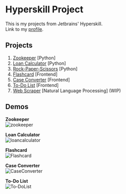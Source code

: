 # Hyperskill Project
This is my projects from Jetbrains' Hyperskill.\
Link to my [profile](https://hyperskill.org/profile/9133990).


## Projects
1. [Zookeeper](https://github.com/ana117/hyperskill-python-Zookeeper) [Python]
2. [Loan Calculator](https://github.com/ana117/hyperskill-python-LoanCalculator) [Python]
3. [Rock-Paper-Scissors](https://github.com/ana117/hyperskill-python-RockPaperScissors) [Python]
4. [Flashcard](https://github.com/ana117/hyperskill-frontend-Flashcard) [Frontend]
5. [Case Converter](https://github.com/ana117/hyperskill-frontend-CaseConverter) [Frontend]
6. [To-Do List](https://github.com/ana117/hyperskill-frontend-ToDoList) [Frontend]
7. [Web Scraper](https://github.com/ana117/hyperskill-nlp-WebScraper) [Natural Language Processing] (WIP)

## Demos
**Zookeeper**\
![zookeeper](https://user-images.githubusercontent.com/63540951/103210470-4fc15a80-4938-11eb-9286-f12166e97310.gif)

**Loan Calculator**\
![loancalculator](https://user-images.githubusercontent.com/63540951/99353900-06610280-28d8-11eb-9d9b-3eab13e3f8b0.gif)

**Flashcard**\
![Flashcard](https://user-images.githubusercontent.com/63540951/127807085-bea125d4-9ce3-48aa-9e44-86ae1f40b236.gif)

**Case Converter**\
![CaseConverter](https://user-images.githubusercontent.com/63540951/128593552-b053d8b1-c82b-40fb-8bf1-05600e33a698.gif)

**To-Do List**\
![To-DoList](https://user-images.githubusercontent.com/63540951/129526185-4e1888e6-f873-4c27-a72f-93793c8ec20e.gif)
